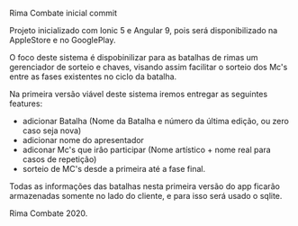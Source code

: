 Rima Combate inicial commit

Projeto inicializado com Ionic 5 e Angular 9, pois será disponibilizado na AppleStore e no GooglePlay.

O foco deste sistema é dispobinilizar para as batalhas de rimas um gerenciador de sorteio e chaves, visando assim facilitar o sorteio dos Mc's entre as fases existentes no ciclo da batalha.

Na primeira versão viável deste sistema iremos entregar as seguintes features:
  * adicionar Batalha (Nome da Batalha e número da última edição, ou zero caso seja nova)
  * adicionar nome do apresentador
  * adiconar Mc's que irâo participar (Nome artístico + nome real para casos de repetição)
  * sorteio de MC's desde a primeira até a fase final.
  
Todas as informações das batalhas nesta primeira versão do app ficarão armazenadas somente no lado do cliente, e para isso será usado o sqlite.

Rima Combate 2020.
